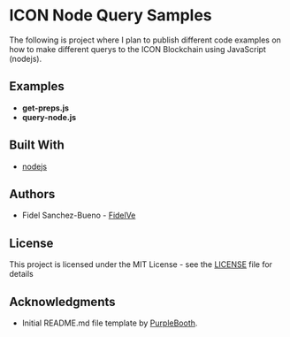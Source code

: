 # ICON Node Query Samples

The following is project where I plan to publish different code examples on how to make different querys to the ICON Blockchain using JavaScript (nodejs).


## Examples

* **get-preps.js**
* **query-node.js**

## Built With

* [nodejs](https://nodejs.org/en/)

## Authors

* Fidel Sanchez-Bueno - [FidelVe](https://github.com/FidelVe)

## License

This project is licensed under the MIT License - see the [LICENSE](LICENSE) file for details

## Acknowledgments

* Initial README.md file template by [PurpleBooth](https://gist.github.com/PurpleBooth/109311bb0361f32d87a2).
